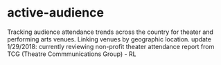 # active-audience
Tracking audience attendance trends across the country for theater and performing arts venues.  Linking venues by geographic location.
update 1/29/2018:
currently reviewing non-profit theater attendance report from TCG (Theatre Commmunications Group) - RL
